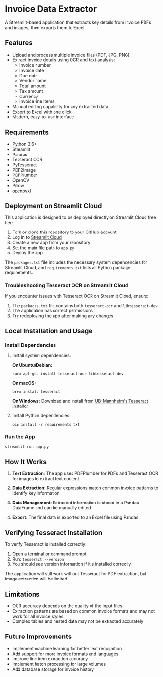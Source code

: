 # Invoice Data Extractor

A Streamlit-based application that extracts key details from invoice PDFs and images, then exports them to Excel.

## Features

- Upload and process multiple invoice files (PDF, JPG, PNG)
- Extract invoice details using OCR and text analysis:
  - Invoice number
  - Invoice date
  - Due date
  - Vendor name
  - Total amount
  - Tax amount
  - Currency
  - Invoice line items
- Manual editing capability for any extracted data
- Export to Excel with one click
- Modern, easy-to-use interface

## Requirements

- Python 3.6+
- Streamlit
- Pandas
- Tesseract OCR
- PyTesseract
- PDF2Image
- PDFPlumber
- OpenCV
- Pillow
- openpyxl

## Deployment on Streamlit Cloud

This application is designed to be deployed directly on Streamlit Cloud free tier:

1. Fork or clone this repository to your GitHub account
2. Log in to [Streamlit Cloud](https://streamlit.io/cloud)
3. Create a new app from your repository
4. Set the main file path to `app.py`
5. Deploy the app

The `packages.txt` file includes the necessary system dependencies for Streamlit Cloud, and `requirements.txt` lists all Python package requirements.

### Troubleshooting Tesseract OCR on Streamlit Cloud

If you encounter issues with Tesseract OCR on Streamlit Cloud, ensure:

1. The `packages.txt` file contains both `tesseract-ocr` and `libtesseract-dev`
2. The application has correct permissions
3. Try redeploying the app after making any changes

## Local Installation and Usage

### Install Dependencies

1. Install system dependencies:

   **On Ubuntu/Debian:**
   ```
   sudo apt-get install tesseract-ocr libtesseract-dev
   ```

   **On macOS:**
   ```
   brew install tesseract
   ```

   **On Windows:**
   Download and install from [UB-Mannheim's Tesseract installer](https://github.com/UB-Mannheim/tesseract/wiki)

2. Install Python dependencies:
   ```
   pip install -r requirements.txt
   ```

### Run the App

```
streamlit run app.py
```

## How It Works

1. **Text Extraction**: The app uses PDFPlumber for PDFs and Tesseract OCR for images to extract text content

2. **Data Extraction**: Regular expressions match common invoice patterns to identify key information

3. **Data Management**: Extracted information is stored in a Pandas DataFrame and can be manually edited

4. **Export**: The final data is exported to an Excel file using Pandas

## Verifying Tesseract Installation

To verify Tesseract is installed correctly:

1. Open a terminal or command prompt
2. Run: `tesseract --version`
3. You should see version information if it's installed correctly

The application will still work without Tesseract for PDF extraction, but image extraction will be limited.

## Limitations

- OCR accuracy depends on the quality of the input files
- Extraction patterns are based on common invoice formats and may not work for all invoice styles
- Complex tables and nested data may not be extracted accurately

## Future Improvements

- Implement machine learning for better text recognition
- Add support for more invoice formats and languages
- Improve line item extraction accuracy
- Implement batch processing for large volumes
- Add database storage for invoice history